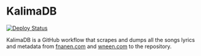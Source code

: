 # KalimaDB

[![Deploy Status](https://github.com/aymanbagabas/kalimadb/workflows/Deploy/badge.svg)](https://github.com/aymanbagabas/kalimadb/actions)

KalimaDB is a GitHub workflow that scrapes and dumps all the songs lyrics and metadata from [fnanen.com](https://fnanen.com/) and [wneen.com](https://wneen.com/) to the repository.
